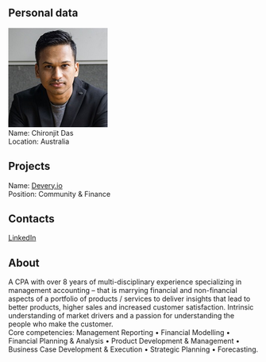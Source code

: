 ## Personal data
![chironjit das photo](photo/chironjit_das.jpg)  
Name:   Chironjit Das  
Location: Australia  
## Projects 
Name: [Devery.io](../projects/devery_io.md)  
Position: Community & Finance   
## Contacts
[LinkedIn](https://www.linkedin.com/in/chironjit/)    
## About
A CPA with over 8 years of multi-disciplinary experience specializing in management accounting – that is marrying financial and non-financial aspects of a portfolio of products / services to deliver insights that lead to better products, higher sales and increased customer satisfaction. Intrinsic understanding of market drivers and a passion for understanding the people who make the customer.  
Core competencies: 
Management Reporting • Financial Modelling • Financial Planning & Analysis • Product Development & Management • Business Case Development & Execution • Strategic Planning • Forecasting.
